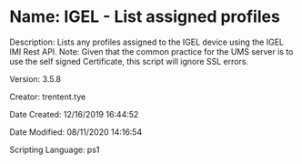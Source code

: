 ﻿# Name: IGEL - List assigned profiles

Description: Lists any profiles assigned to the IGEL device using the IGEL IMI Rest API.
Note: Given that the common practice for the UMS server is to use the self signed Certificate, 
          this script will ignore SSL errors.

Version: 3.5.8

Creator: trentent.tye

Date Created: 12/16/2019 16:44:52

Date Modified: 08/11/2020 14:16:54

Scripting Language: ps1

